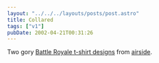 ```yaml
---
layout: "../../../layouts/posts/post.astro"
title: Collared
tags: ["v1"]
pubDate: 2002-04-21T00:31:26
---
```


Two gory [Battle Royale t-shirt designs][1] from [airside][2].

[1]: http://www.airside.co.uk/t-shirt/battle/ "Battle Royale t-shirts: Girls #3 Kanai and Boys #7 Kuninobu"
[2]: http://www.airside.co.uk/ "airside"
